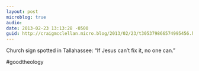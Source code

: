 ```yaml
---
layout: post
microblog: true
audio: 
date: 2013-02-23 13:13:28 -0500
guid: http://craigmcclellan.micro.blog/2013/02/23/t305379866574995456.html
---
```

Church sign spotted in Tallahassee: “If Jesus can’t fix it, no one can.” 

#goodtheology
